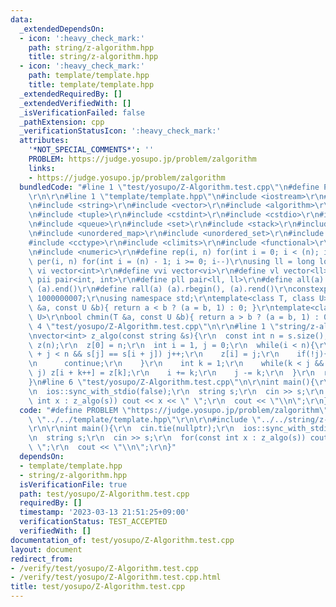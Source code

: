 ```yaml
---
data:
  _extendedDependsOn:
  - icon: ':heavy_check_mark:'
    path: string/z-algorithm.hpp
    title: string/z-algorithm.hpp
  - icon: ':heavy_check_mark:'
    path: template/template.hpp
    title: template/template.hpp
  _extendedRequiredBy: []
  _extendedVerifiedWith: []
  _isVerificationFailed: false
  _pathExtension: cpp
  _verificationStatusIcon: ':heavy_check_mark:'
  attributes:
    '*NOT_SPECIAL_COMMENTS*': ''
    PROBLEM: https://judge.yosupo.jp/problem/zalgorithm
    links:
    - https://judge.yosupo.jp/problem/zalgorithm
  bundledCode: "#line 1 \"test/yosupo/Z-Algorithm.test.cpp\"\n#define PROBLEM \"https://judge.yosupo.jp/problem/zalgorithm\"\
    \r\n\r\n#line 1 \"template/template.hpp\"\n#include <iostream>\r\n#include <cmath>\r\
    \n#include <string>\r\n#include <vector>\r\n#include <algorithm>\r\n#include <utility>\r\
    \n#include <tuple>\r\n#include <cstdint>\r\n#include <cstdio>\r\n#include <map>\r\
    \n#include <queue>\r\n#include <set>\r\n#include <stack>\r\n#include <deque>\r\
    \n#include <unordered_map>\r\n#include <unordered_set>\r\n#include <bitset>\r\n\
    #include <cctype>\r\n#include <climits>\r\n#include <functional>\r\n#include <cassert>\r\
    \n#include <numeric>\r\n#define rep(i, n) for(int i = 0; i < (n); i++)\r\n#define\
    \ per(i, n) for(int i = (n) - 1; i >= 0; i--)\r\nusing ll = long long;\r\n#define\
    \ vi vector<int>\r\n#define vvi vector<vi>\r\n#define vl vector<ll>\r\n#define\
    \ pii pair<int, int>\r\n#define pll pair<ll, ll>\r\n#define all(a) (a).begin(),\
    \ (a).end()\r\n#define rall(a) (a).rbegin(), (a).rend()\r\nconstexpr int mod =\
    \ 1000000007;\r\nusing namespace std;\r\ntemplate<class T, class U>\r\nbool chmax(T\
    \ &a, const U &b){ return a < b ? (a = b, 1) : 0; }\r\ntemplate<class T, class\
    \ U>\r\nbool chmin(T &a, const U &b){ return a > b ? (a = b, 1) : 0; }\n#line\
    \ 4 \"test/yosupo/Z-Algorithm.test.cpp\"\n\r\n#line 1 \"string/z-algorithm.hpp\"\
    \nvector<int> z_algo(const string &s){\r\n  const int n = s.size();\r\n  vector<int>\
    \ z(n);\r\n  z[0] = n;\r\n  int i = 1, j = 0;\r\n  while(i < n){\r\n    while(i\
    \ + j < n && s[j] == s[i + j]) j++;\r\n    z[i] = j;\r\n    if(!j){\r\n      i++;\r\
    \n      continue;\r\n    }\r\n    int k = 1;\r\n    while(k < j && z[k] + k <\
    \ j) z[i + k++] = z[k];\r\n    i += k;\r\n    j -= k;\r\n  }\r\n  return z;\r\n\
    }\n#line 6 \"test/yosupo/Z-Algorithm.test.cpp\"\n\r\nint main(){\r\n  cin.tie(nullptr);\r\
    \n  ios::sync_with_stdio(false);\r\n  string s;\r\n  cin >> s;\r\n  for(const\
    \ int x : z_algo(s)) cout << x << \" \";\r\n  cout << \"\\n\";\r\n}\n"
  code: "#define PROBLEM \"https://judge.yosupo.jp/problem/zalgorithm\"\r\n\r\n#include\
    \ \"../../template/template.hpp\"\r\n\r\n#include \"../../string/z-algorithm.hpp\"\
    \r\n\r\nint main(){\r\n  cin.tie(nullptr);\r\n  ios::sync_with_stdio(false);\r\
    \n  string s;\r\n  cin >> s;\r\n  for(const int x : z_algo(s)) cout << x << \"\
    \ \";\r\n  cout << \"\\n\";\r\n}"
  dependsOn:
  - template/template.hpp
  - string/z-algorithm.hpp
  isVerificationFile: true
  path: test/yosupo/Z-Algorithm.test.cpp
  requiredBy: []
  timestamp: '2023-03-13 21:51:25+09:00'
  verificationStatus: TEST_ACCEPTED
  verifiedWith: []
documentation_of: test/yosupo/Z-Algorithm.test.cpp
layout: document
redirect_from:
- /verify/test/yosupo/Z-Algorithm.test.cpp
- /verify/test/yosupo/Z-Algorithm.test.cpp.html
title: test/yosupo/Z-Algorithm.test.cpp
---
```

